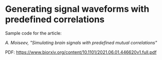 # Generating signal waveforms with predefined correlations
Sample code for the article: 

_A. Moiseev, "Simulating brain signals with predefined mutual correlations"_

PDF: https://www.biorxiv.org/content/10.1101/2021.06.01.446620v1.full.pdf

